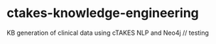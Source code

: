 # ctakes-knowledge-engineering
KB generation of clinical data using cTAKES NLP and Neo4j 
// testing

